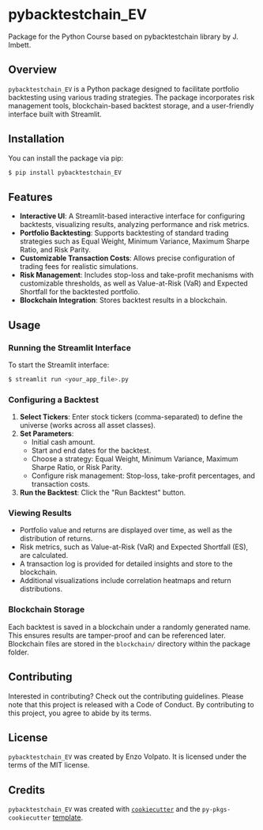 # pybacktestchain_EV

Package for the Python Course based on pybacktestchain library by J. Imbett.

## Overview

`pybacktestchain_EV` is a Python package designed to facilitate portfolio backtesting using various trading strategies. The package incorporates risk management tools, blockchain-based backtest storage, and a user-friendly interface built with Streamlit.

## Installation

You can install the package via pip:

```bash
$ pip install pybacktestchain_EV
```

## Features

- **Interactive UI**: A Streamlit-based interactive interface for configuring backtests, visualizing results, analyzing performance and risk metrics.
- **Portfolio Backtesting**: Supports backtesting of standard trading strategies such as Equal Weight, Minimum Variance, Maximum Sharpe Ratio, and Risk Parity.
- **Customizable Transaction Costs**: Allows precise configuration of trading fees for realistic simulations.
- **Risk Management**: Includes stop-loss and take-profit mechanisms with customizable thresholds, as well as Value-at-Risk (VaR) and Expected Shortfall for the backtested portfolio.
- **Blockchain Integration**: Stores backtest results in a blockchain.

## Usage

### Running the Streamlit Interface

To start the Streamlit interface:

```bash
$ streamlit run <your_app_file>.py
```

### Configuring a Backtest

1. **Select Tickers**: Enter stock tickers (comma-separated) to define the universe (works across all asset classes).
2. **Set Parameters**:
   - Initial cash amount.
   - Start and end dates for the backtest.
   - Choose a strategy: Equal Weight, Minimum Variance, Maximum Sharpe Ratio, or Risk Parity.
   - Configure risk management: Stop-loss, take-profit percentages, and transaction costs.
3. **Run the Backtest**: Click the "Run Backtest" button.

### Viewing Results

- Portfolio value and returns are displayed over time, as well as the distribution of returns.
- Risk metrics, such as Value-at-Risk (VaR) and Expected Shortfall (ES), are calculated.
- A transaction log is provided for detailed insights and store to the blockchain.
- Additional visualizations include correlation heatmaps and return distributions.

### Blockchain Storage

Each backtest is saved in a blockchain under a randomly generated name. This ensures results are tamper-proof and can be referenced later. Blockchain files are stored in the `blockchain/` directory within the package folder.

## Contributing

Interested in contributing? Check out the contributing guidelines. Please note that this project is released with a Code of Conduct. By contributing to this project, you agree to abide by its terms.

## License

`pybacktestchain_EV` was created by Enzo Volpato. It is licensed under the terms of the MIT license.

## Credits

`pybacktestchain_EV` was created with [`cookiecutter`](https://cookiecutter.readthedocs.io/en/latest/) and the `py-pkgs-cookiecutter` [template](https://github.com/py-pkgs/py-pkgs-cookiecutter).
